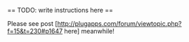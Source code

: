 == TODO: write instructions here ==

Please see post [http://plugapps.com/forum/viewtopic.php?f=15&t=230#p1647 here] meanwhile!